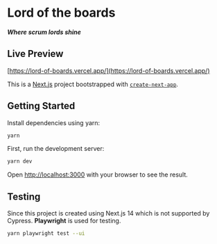 # Lord of the boards

**_Where scrum lords shine_**

## Live Preview

[https://lord-of-boards.vercel.app/](https://lord-of-boards.vercel.app/)

This is a [Next.js](https://nextjs.org/) project bootstrapped with [`create-next-app`](https://github.com/vercel/next.js/tree/canary/packages/create-next-app).

## Getting Started

Install dependencies using yarn:

```bash
yarn
```

First, run the development server:

```bash
yarn dev
```

Open [http://localhost:3000](http://localhost:3000) with your browser to see the result.

## Testing

Since this project is created using Next.js 14 which is not supported by Cypress. **Playwright** is used for testing.

```bash
yarn playwright test --ui
```
